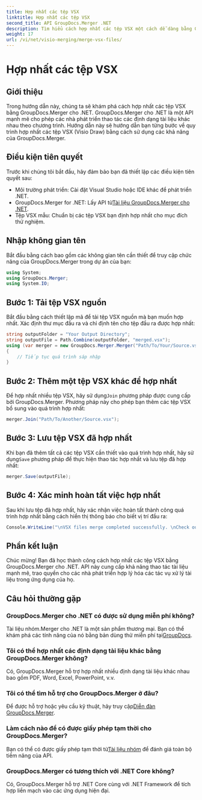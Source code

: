 ```yaml
---
title: Hợp nhất các tệp VSX
linktitle: Hợp nhất các tệp VSX
second_title: API GroupDocs.Merger .NET
description: Tìm hiểu cách hợp nhất các tệp VSX một cách dễ dàng bằng GroupDocs.Merger cho .NET. Hướng dẫn toàn diện này giúp đơn giản hóa các tác vụ thao tác tài liệu.
weight: 17
url: /vi/net/visio-merging/merge-vsx-files/
---
```


# Hợp nhất các tệp VSX

## Giới thiệu
Trong hướng dẫn này, chúng ta sẽ khám phá cách hợp nhất các tệp VSX bằng GroupDocs.Merger cho .NET. GroupDocs.Merger cho .NET là một API mạnh mẽ cho phép các nhà phát triển thao tác các định dạng tài liệu khác nhau theo chương trình. Hướng dẫn này sẽ hướng dẫn bạn từng bước về quy trình hợp nhất các tệp VSX (Visio Draw) bằng cách sử dụng các khả năng của GroupDocs.Merger.
## Điều kiện tiên quyết
Trước khi chúng tôi bắt đầu, hãy đảm bảo bạn đã thiết lập các điều kiện tiên quyết sau:
- Môi trường phát triển: Cài đặt Visual Studio hoặc IDE khác để phát triển .NET.
-  GroupDocs.Merger for .NET: Lấy API từ[Tài liệu GroupDocs.Merger cho .NET](https://tutorials.groupdocs.com/merger/net/).
- Tệp VSX mẫu: Chuẩn bị các tệp VSX bạn định hợp nhất cho mục đích thử nghiệm.

## Nhập không gian tên
Bắt đầu bằng cách bao gồm các không gian tên cần thiết để truy cập chức năng của GroupDocs.Merger trong dự án của bạn:
```csharp
using System; 
using GroupDocs.Merger;
using System.IO;
```
## Bước 1: Tải tệp VSX nguồn
Bắt đầu bằng cách thiết lập mã để tải tệp VSX nguồn mà bạn muốn hợp nhất. Xác định thư mục đầu ra và chỉ định tên cho tệp đầu ra được hợp nhất:
```csharp
string outputFolder = "Your Output Directory";
string outputFile = Path.Combine(outputFolder, "merged.vsx");
using (var merger = new GroupDocs.Merger.Merger("Path/To/Your/Source.vsx"))
{
    // Tiếp tục quá trình sáp nhập
}
```
## Bước 2: Thêm một tệp VSX khác để hợp nhất
 Để hợp nhất nhiều tệp VSX, hãy sử dụng`Join` phương pháp được cung cấp bởi GroupDocs.Merger. Phương pháp này cho phép bạn thêm các tệp VSX bổ sung vào quá trình hợp nhất:
```csharp
merger.Join("Path/To/Another/Source.vsx");
```
## Bước 3: Lưu tệp VSX đã hợp nhất
 Khi bạn đã thêm tất cả các tệp VSX cần thiết vào quá trình hợp nhất, hãy sử dụng`Save` phương pháp để thực hiện thao tác hợp nhất và lưu tệp đã hợp nhất:
```csharp
merger.Save(outputFile);
```
## Bước 4: Xác minh hoàn tất việc hợp nhất
Sau khi lưu tệp đã hợp nhất, hãy xác nhận việc hoàn tất thành công quá trình hợp nhất bằng cách hiển thị thông báo cho biết vị trí đầu ra:
```csharp
Console.WriteLine("\nVSX files merge completed successfully. \nCheck output in {0}", outputFolder);
```

## Phần kết luận
Chúc mừng! Bạn đã học thành công cách hợp nhất các tệp VSX bằng GroupDocs.Merger cho .NET. API này cung cấp khả năng thao tác tài liệu mạnh mẽ, trao quyền cho các nhà phát triển hợp lý hóa các tác vụ xử lý tài liệu trong ứng dụng của họ.

## Câu hỏi thường gặp
### GroupDocs.Merger cho .NET có được sử dụng miễn phí không?
 Tài liệu nhóm.Merger cho .NET là một sản phẩm thương mại. Bạn có thể khám phá các tính năng của nó bằng bản dùng thử miễn phí tại[GroupDocs](https://releases.groupdocs.com/).
### Tôi có thể hợp nhất các định dạng tài liệu khác bằng GroupDocs.Merger không?
Có, GroupDocs.Merger hỗ trợ hợp nhất nhiều định dạng tài liệu khác nhau bao gồm PDF, Word, Excel, PowerPoint, v.v.
### Tôi có thể tìm hỗ trợ cho GroupDocs.Merger ở đâu?
 Để được hỗ trợ hoặc yêu cầu kỹ thuật, hãy truy cập[Diễn đàn GroupDocs.Merger](https://forum.groupdocs.com/c/merger/32).
### Làm cách nào để có được giấy phép tạm thời cho GroupDocs.Merger?
 Bạn có thể có được giấy phép tạm thời từ[Tài liệu nhóm](https://purchase.groupdocs.com/temporary-license/) để đánh giá toàn bộ tiềm năng của API.
### GroupDocs.Merger có tương thích với .NET Core không?
Có, GroupDocs.Merger hỗ trợ .NET Core cùng với .NET Framework để tích hợp liền mạch vào các ứng dụng hiện đại.